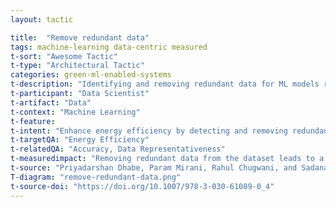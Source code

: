 ```yaml
---
layout: tactic

title:  "Remove redundant data"
tags: machine-learning data-centric measured
t-sort: "Awesome Tactic"
t-type: "Architectural Tactic"
categories: green-ml-enabled-systems
t-description: "Identifying and removing redundant data for ML models reduces computing time, number of computations, energy consumption, and memory space. Redundant data refers to data points that do not contribute significantly to improving the accuracy of the model. Thus, removing these unimportant datapoints does not sacrifice much accuracy (Dhabe et al. 2021)"
t-participant: "Data Scientist"
t-artifact: "Data"
t-context: "Machine Learning"
t-feature: 
t-intent: "Enhance energy efficiency by detecting and removing redundant data to reduce the size of input data"
t-targetQA: "Energy Efficiency"
t-relatedQA: "Accuracy, Data Representativeness"
t-measuredimpact: "Removing redundant data from the dataset leads to a smaller input data that further decreases computation, computational time, energy consumption, and memory space"
t-source: "Priyadarshan Dhabe, Param Mirani, Rahul Chugwani, and Sadanand Gandewar. 2021. Data Set Reduction to Improve Computing Efficiency and Energy Consumption in Healthcare Domain. In Digital Literacy and Socio-Cultural Acceptance of ICT in Developing Countries. Springer, 53–64; Phyllis Ang, Bhuwan Dhingra, and Lisa Wu Wills. 2022. Characterizing the Efficiency vs. Accuracy Trade-off for Long-Context NLP Models. In Proceedings of NLP Power! The First Workshop on Efficient Benchmarking in NLP. Association for Computational Linguistics, Dublin, Ireland, 113–121." https://aclanthology.org/2022.nlppower-1.12"
T-diagram: "remove-redundant-data.png"
t-source-doi: "https://doi.org/10.1007/978-3-030-61089-0_4"
---
```

